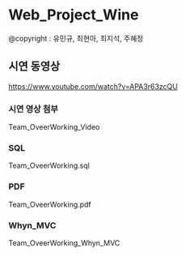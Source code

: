 # Web_Project_Wine

@copyright : 유민규, 최현아, 최지석, 주혜정


## 시연 동영상
https://www.youtube.com/watch?v=APA3r63zcQU

### 시연 영상 첨부
Team_OveerWorking_Video

### SQL 
Team_OveerWorking.sql

### PDF
Team_OveerWorking.pdf

### Whyn_MVC
Team_OveerWorking_Whyn_MVC
